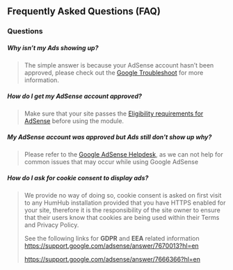 ## Frequently Asked Questions (FAQ)

### Questions

##### Why isn’t my Ads showing up?
> The simple answer is because your AdSense account hasn’t been approved, please check out the [Google Troubleshoot](https://support.google.com/adsense/troubleshooter/9502771) for more information.

##### How do I get my AdSense account approved?
> Make sure that your site passes the [Eligibility requirements for AdSense](https://support.google.com/adsense/answer/9724) before using the module.

##### My AdSense account was approved but Ads still don't show up why?
> Please refer to the [Google AdSense Helpdesk](https://support.google.com/adsense/?hl=en#topic=3373519), as we can not help for common issues that may occur while using Google AdSense

##### How do I ask for cookie consent to display ads?
> We provide no way of doing so, cookie consent is asked on first visit to any HumHub installation provided that you have HTTPS enabled for your site, therefore it is the responsibility of the site owner to ensure that their users know that cookies are being used within their Terms and Privacy Policy.
>
> See the following links for **GDPR** and **EEA** related information
> https://support.google.com/adsense/answer/7670013?hl=en
> 
> https://support.google.com/adsense/answer/7666366?hl=en
